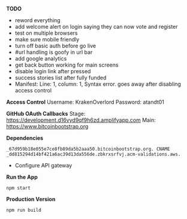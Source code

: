 **TODO**
- reword everything
- add welcome alert on login saying they can now vote and register
- test on multiple browsers
- make sure mobile friendly
- turn off basic auth before go live
- #url handling is goofy in url bar
- add google analytics
- get back button working for main screens
- disable login link after pressed
- success stories list after fully funded
- Manifest: Line: 1, column: 1, Syntax error. goes away after disabling access control

**Access Control**
Username: KrakenOverlord
Password: atandt01

**GitHub OAuth Callbacks**
Stage: https://development.d16vyd9qf9h6zd.amplifyapp.com
Main: https://www.bitcoinbootstrap.org

**Dependencies**

`_67d959b18e055e7ce8fb89da5b2aaa50.bitcoinbootstrap.org. CNAME _dd815294d14bf421a6ac39d13da556de.zbkrxsrfvj.acm-validations.aws.`

- Configure API gateway

**Run the App**

`npm start`

**Production Version**

`npm run build`
